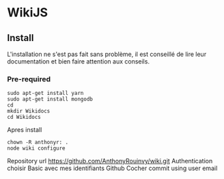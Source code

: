 <!-- TITLE: Wiki Js -->
<!-- SUBTITLE: A quick summary of Wiki Js -->

# WikiJS
## Install
L'installation ne s'est pas fait sans problème, il est conseillé de lire leur documentation et bien faire attention aux conseils.

### Pre-required
```
sudo apt-get install yarn
sudo apt-get install mongodb
cd
mkdir Wikidocs
cd Wikidocs
```

Apres install
```
chown -R anthonyr: .
node wiki configure
```

Repository url
https://github.com/AnthonyRouinvy/wiki.git
Authentication choisir Basic avec mes identifiants Github
Cocher commit using user email